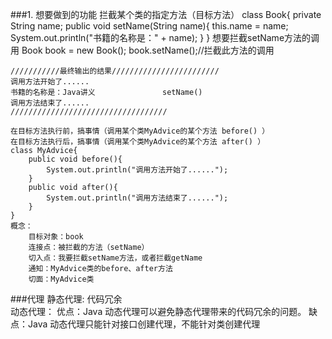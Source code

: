 ###1. 想要做到的功能
    拦截某个类的指定方法（目标方法）
    class Book{
        private String name;
        public void setName(String name){
            this.name = name;
            System.out.println("书籍的名称是：" + name);
        }
    }
    想要拦截setName方法的调用
    Book book = new Book();
    book.setName();//拦截此方法的调用
    
    ///////////最终输出的结果////////////////////////
    调用方法开始了......
    书籍的名称是：Java讲义               setName()
    调用方法结束了......
    ///////////////////////////////////
    
    在目标方法执行前，搞事情（调用某个类MyAdvice的某个方法 before() ）
    在目标方法执行后，搞事情（调用某个类MyAdvice的某个方法 after() ）
    class MyAdvice{
        public void before(){
            System.out.println("调用方法开始了......");
        }
        public void after(){
            System.out.println("调用方法结束了......");
        }
    }
    概念：
        目标对象：book
        连接点：被拦截的方法（setName）
        切入点：我要拦截setName方法，或者拦截getName
        通知：MyAdvice类的before、after方法
        切面：MyAdvice类
###代理
    静态代理:  代码冗余    
    动态代理： 优点：Java 动态代理可以避免静态代理带来的代码冗余的问题。 
              缺点：Java 动态代理只能针对接口创建代理，不能针对类创建代理